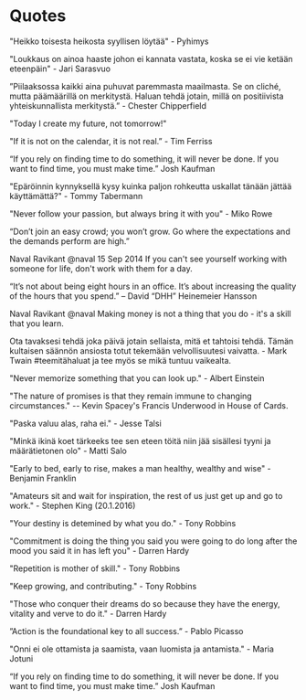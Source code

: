 # Quotes

"Heikko toisesta heikosta syyllisen löytää" - Pyhimys

"Loukkaus on ainoa haaste johon ei kannata vastata, koska se ei vie ketään eteenpäin" - Jari Sarasvuo

”Piilaaksossa kaikki aina puhuvat paremmasta maailmasta. Se on cliché, mutta päämäärillä on merkitystä. Haluan tehdä jotain, millä on positiivista yhteiskunnallista merkitystä.” - Chester Chipperfield

"Today I create my future, not tomorrow!"

"If it is not on the calendar, it is not real.” - Tim Ferriss

“If you rely on finding time to do something, it will never be done. If you want to find time, you must make time.” Josh Kaufman

"Epäröinnin kynnyksellä kysy kuinka paljon rohkeutta uskallat tänään jättää käyttämättä?" - Tommy Tabermann

"Never follow your passion, but always bring it with you" - Miko Rowe

“Don’t join an easy crowd; you won’t grow. Go where the expectations and the demands perform are high.”

Naval Ravikant ‏@naval  15 Sep 2014
If you can't see yourself working with someone for life, don't work with them for a day.

“It’s not about being eight hours in an office. It’s about increasing the quality of the hours that you spend.”
– David “DHH” Heinemeier Hansson

Naval Ravikant ‏@naval
Making money is not a thing that you do - it's a skill that you learn.

Ota tavaksesi tehdä joka päivä jotain sellaista, mitä et tahtoisi tehdä. Tämän kultaisen säännön ansiosta totut tekemään velvollisuutesi vaivatta. - Mark Twain ‪#‎teemitähaluat‬ ja tee myös se mikä tuntuu vaikealta.

"Never memorize something that you can look up." - Albert Einstein

"The nature of promises is that they remain immune to changing circumstances." -- Kevin Spacey's Francis Underwood in House of Cards.

"Paska valuu alas, raha ei." - Jesse Talsi

"Minkä ikinä koet tärkeeks tee sen eteen töitä niin jää sisällesi tyyni ja määrätietonen olo" - Matti Salo

"Early to bed, early to rise, makes a man healthy, wealthy and wise" - Benjamin Franklin

"Amateurs sit and wait for inspiration, the rest of us just get up and go to work." - Stephen King (20.1.2016)

"Your destiny is detemined by what you do." - Tony Robbins

"Commitment is doing the thing you said you were going to do long after the mood you said it in has left you" - Darren Hardy

"Repetition is mother of skill." - Tony Robbins

"Keep growing, and contributing." - Tony Robbins

"Those who conquer their dreams do so because they have the energy, vitality and verve to do it." - Darren Hardy

”Action is the foundational key to all success.” - Pablo Picasso

"Onni ei ole ottamista ja saamista, vaan luomista ja antamista." - Maria Jotuni

“If you rely on finding time to do something, it will never be done. If you want to find time, you must make time.” Josh Kaufman
